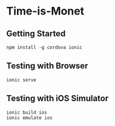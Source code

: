 # Time-is-Monet

## Getting Started

```
npm install -g cordova ionic
```

## Testing with Browser

```
ionic serve
```

## Testing with iOS Simulator

```
ionic build ios
ionic emulate ios
```
